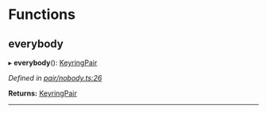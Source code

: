 

# Functions

<a id="everybody"></a>

##  everybody

▸ **everybody**(): [KeyringPair](../interfaces/_types_.keyringpair.md)

*Defined in [pair/nobody.ts:26](https://github.com/polkadot-js/common/blob/d1498d3/packages/keyring/src/pair/nobody.ts#L26)*

**Returns:** [KeyringPair](../interfaces/_types_.keyringpair.md)

___


